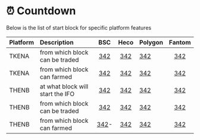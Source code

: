 # ⏰ Countdown

Below is the list of start block for specific platform features

| Platform | Description | BSC | Heco | Polygon | Fantom |
| :--- | :--- | :---: | :---: | :--- | :---: |
| TKENA | from which block can be traded | [342](https://testnet.bscscan.com/block/32132) | [342](https://testnet.bscscan.com/block/32132) | [342](https://testnet.bscscan.com/block/32132) | [342](https://testnet.bscscan.com/block/32132) |
| TKENA | from which block can farmed | [342](https://testnet.bscscan.com/block/32132) | [342](https://testnet.bscscan.com/block/32132) | [342](https://testnet.bscscan.com/block/32132) | [342](https://testnet.bscscan.com/block/32132) |
| THENB | at what block will start the IFO | [342](https://testnet.bscscan.com/block/32132) | [342](https://testnet.bscscan.com/block/32132) | [342](https://testnet.bscscan.com/block/32132) | [342](https://testnet.bscscan.com/block/32132) |
| THENB | from which block can be traded | [342](https://testnet.bscscan.com/block/32132) | [342](https://testnet.bscscan.com/block/32132) | [342](https://testnet.bscscan.com/block/32132) | [342](https://testnet.bscscan.com/block/32132) |
| THENB | from which block can farmed | [342](https://testnet.bscscan.com/block/32132)- | [342](https://testnet.bscscan.com/block/32132) | [342](https://testnet.bscscan.com/block/32132) | [342](https://testnet.bscscan.com/block/32132) |



